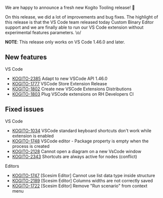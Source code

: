 We are happy to announce a fresh new Kogito Tooling release! 🎉

On this release, we did a lot of improvements and bug fixes. The highlight of this release is that the VS Code team released today Custom Binary Editor support and we are finally able to run our VS Code extension without experimental features parameters. \o/

**NOTE**: This release only works on VS Code 1.46.0 and later.


New features
---

VS Code

- [KOGITO-2385](https://issues.redhat.com/browse/KOGITO-2385) Adapt to new VSCode API 1.46.0
- [KOGITO-1777](https://issues.redhat.com/browse/KOGITO-1777) VSCode Store Extension Release
- [KOGITO-1802](https://issues.redhat.com/browse/KOGITO-1802) Create new VSCode Extensions Distributions
- [KOGITO-1803](https://issues.redhat.com/browse/KOGITO-1803) Plug VSCode extensions on RH Developers CI

Fixed issues
---
 
VS Code

- [KOGITO-1034](https://issues.redhat.com/browse/KOGITO-1034) VSCode standard keyboard shortcuts don't work while extension is enabled
- [KOGITO-1748](https://issues.redhat.com/browse/KOGITO-1748) VSCode editor - Package property is empty when the process is created
- [KOGITO-2128](https://issues.redhat.com/browse/KOGITO-2128) Cannot open a diagram on a new VsCode window
- [KOGITO-2343](https://issues.redhat.com/browse/KOGITO-2343) Shortcuts are always active for nodes (conflict)

Editors

- [KOGITO-1747](https://issues.redhat.com/browse/KOGITO-1747) [Scesim Editor] Cannot use list data type inside structure
- [KOGITO-2189](https://issues.redhat.com/browse/KOGITO-2189) [Scesim Editor] Columns widths are not correctly saved
- [KOGITO-1722](https://issues.redhat.com/browse/KOGITO-1722) [Scesim Editor] Remove "Run scenario" from context menu
